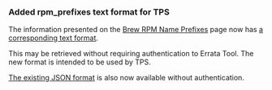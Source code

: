 ### Added rpm_prefixes text format for TPS

The information presented on the
[Brew RPM Name Prefixes](https://errata.devel.redhat.com/products/rpm_prefixes)
page now has
[a corresponding text format](http://errata.devel.redhat.com/products/rpm_prefixes.txt).

This may be retrieved without requiring authentication to Errata Tool.
The new format is intended to be used by TPS.

[The existing JSON format](http://errata.devel.redhat.com/products/rpm_prefixes.json)
is also now available without authentication.
